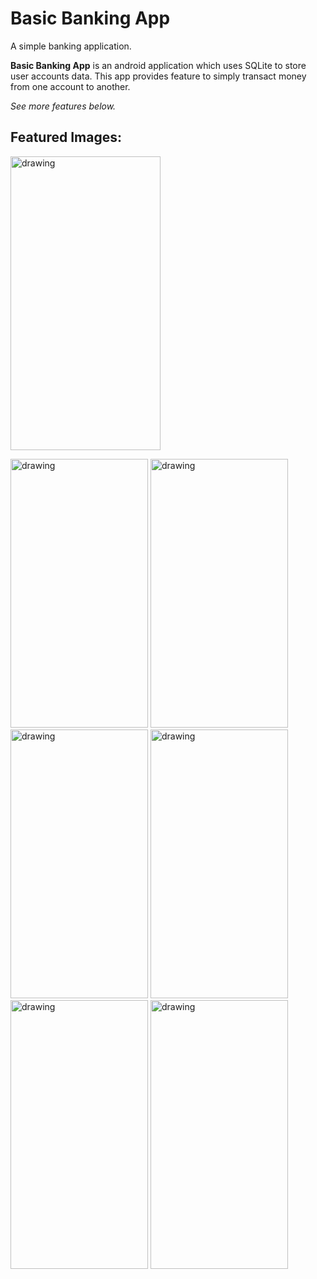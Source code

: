 
# Basic Banking App
A simple banking application.

**Basic Banking App** is an android application which uses SQLite to store user accounts data. This app provides feature to simply transact money from one account to another.

*See more features below.*
  
## Featured Images:

<img src="https://user-images.githubusercontent.com/64949957/118172781-616c5000-b44a-11eb-8c5e-0bdc80933e81.jpeg" alt="drawing" width="240" height="470"/> 

<img src="https://user-images.githubusercontent.com/64949957/118173748-9d53e500-b44b-11eb-90a2-3e870a6600d3.jpg" alt="drawing" width="220" height="430"/> <img src="https://user-images.githubusercontent.com/64949957/118173764-a2189900-b44b-11eb-986e-6b16a5f408f7.jpg" alt="drawing" width="220" height="430"/> <img src="https://user-images.githubusercontent.com/64949957/118173782-a5138980-b44b-11eb-9ed1-82708a4d6887.jpg" alt="drawing" width="220" height="430"/> <img src="https://user-images.githubusercontent.com/64949957/118173786-a80e7a00-b44b-11eb-8463-ea9bfd6f272f.jpg" alt="drawing" width="220" height="430"/> <img src="https://user-images.githubusercontent.com/64949957/118173801-aba20100-b44b-11eb-8a7e-547281d939e0.jpg" alt="drawing" width="220" height="430"/> <img src="https://user-images.githubusercontent.com/64949957/118173843-b492d280-b44b-11eb-9d4a-c39c816b644c.jpg" alt="drawing" width="220" height="430"/>
